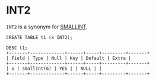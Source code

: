 # INT2

`INT2` is a synonym for [SMALLINT](smallint.md).

```
CREATE TABLE t1 (x INT2);

DESC t1;
+-------+-------------+------+-----+---------+-------+
| Field | Type | Null | Key | Default | Extra |
+-------+-------------+------+-----+---------+-------+
| x | smallint(6) | YES | | NULL | |
+-------+-------------+------+-----+---------+-------+
```